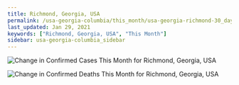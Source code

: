```yaml
---
title: Richmond, Georgia, USA
permalink: /usa-georgia-columbia/this_month/usa-georgia-richmond-30_days.html
last_updated: Jan 29, 2021
keywords: ["Richmond, Georgia, USA", "This Month"]
sidebar: usa-georgia-columbia_sidebar
---
```


![Change in Confirmed Cases This Month for Richmond, Georgia, USA](/covid_tracker/images/graphs/usa-georgia-richmond-delta_confirmed-30_days_graph.png)

![Change in Confirmed Deaths This Month for Richmond, Georgia, USA](/covid_tracker/images/graphs/usa-georgia-richmond-delta_deaths-30_days_graph.png)

